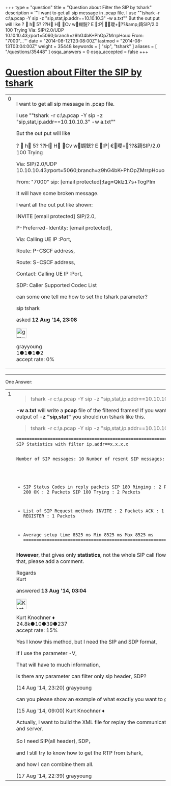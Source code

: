 +++
type = "question"
title = "Question about Filter the SIP by tshark"
description = '''I want to get all sip message in .pcap file. I use &quot;&quot;tshark -r c:&#92;a.pcap -Y sip -z &quot;sip,stat,ip.addr==10.10.10.3&quot; -w a.txt&quot;&quot; But the out put will like  ?  h 5? ??H H Cv w蝴皝? E :P| 璦+??&amp;amp;踦SIP/2.0 100 Trying Via: SIP/2.0/UDP 10.10.10.43;rport=5060;branch=z9hG4bK+PhOpZMrrpHouo From: &quot;7000&quot;...'''
date = "2014-08-12T23:08:00Z"
lastmod = "2014-08-13T03:04:00Z"
weight = 35448
keywords = [ "sip", "tshark" ]
aliases = [ "/questions/35448" ]
osqa_answers = 0
osqa_accepted = false
+++

<div class="headNormal">

# [Question about Filter the SIP by tshark](/questions/35448/question-about-filter-the-sip-by-tshark)

</div>

<div id="main-body">

<div id="askform">

<table id="question-table" style="width:100%;"><colgroup><col style="width: 50%" /><col style="width: 50%" /></colgroup><tbody><tr class="odd"><td style="width: 30px; vertical-align: top"><div class="vote-buttons"><div id="post-35448-score" class="post-score" title="current number of votes">0</div><div id="favorite-count" class="favorite-count"></div></div></td><td><div id="item-right"><div class="question-body"><p>I want to get all sip message in .pcap file.</p><p>I use ""tshark -r c:\a.pcap -Y sip -z "sip,stat,ip.addr==10.10.10.3" -w a.txt""</p><p>But the out put will like</p><p>?  h 5? ??H H Cv w蝴皝? E :P| €璦+??&amp;踦SIP/2.0 100 Trying</p><p>Via: SIP/2.0/UDP 10.10.10.43;rport=5060;branch=z9hG4bK+PhOpZMrrpHouo</p><p>From: "7000" sip: [email protected];tag=Qklz17s+TogPIm</p><p>It will have some broken message.</p><p>I want all the out put like shown:</p><p>INVITE [email protected] SIP/2.0,</p><p>P-Preferred-Identity: [email protected],</p><p>Via: Calling UE IP :Port,</p><p>Route: P-CSCF address,</p><p>Route: S-CSCF address,</p><p>Contact: Calling UE IP :Port,</p><p>SDP: Caller Supported Codec List</p><p>can some one tell me how to set the tshark parameter?</p></div><div id="question-tags" class="tags-container tags">sip tshark</div><div id="question-controls" class="post-controls"></div><div class="post-update-info-container"><div class="post-update-info post-update-info-user"><p>asked <strong>12 Aug '14, 23:08</strong></p><img src="https://secure.gravatar.com/avatar/6610a4c7ccdab2fe25d3fe121baca552?s=32&amp;d=identicon&amp;r=g" class="gravatar" width="32" height="32" alt="grayyoung&#39;s gravatar image" /><p>grayyoung<br />
<span class="score" title="1 reputation points">1</span><span title="1 badges"><span class="badge1">●</span><span class="badgecount">1</span></span><span title="1 badges"><span class="silver">●</span><span class="badgecount">1</span></span><span title="2 badges"><span class="bronze">●</span><span class="badgecount">2</span></span><br />
<span class="accept_rate" title="Rate of the user&#39;s accepted answers">accept rate:</span> <span title="grayyoung has no accepted answers">0%</span></p></div></div><div id="comments-container-35448" class="comments-container"></div><div id="comment-tools-35448" class="comment-tools"></div><div class="clear"></div><div id="comment-35448-form-container" class="comment-form-container"></div><div class="clear"></div></div></td></tr></tbody></table>

------------------------------------------------------------------------

<div class="tabBar">

<span id="sort-top"></span>

<div class="headQuestions">

One Answer:

</div>

</div>

<span id="35450"></span>

<div id="answer-container-35450" class="answer">

<table style="width:100%;"><colgroup><col style="width: 50%" /><col style="width: 50%" /></colgroup><tbody><tr class="odd"><td style="width: 30px; vertical-align: top"><div class="vote-buttons"><div id="post-35450-score" class="post-score" title="current number of votes">1</div></div></td><td><div class="item-right"><div class="answer-body"><blockquote><p>tshark -r c:\a.pcap -Y sip -z "sip,stat,ip.addr==10.10.10.3" -w a.txt</p></blockquote><p><strong>-w a.txt</strong> will write a <strong>pcap</strong> file of the filtered frames! If you want the text output of <strong>-z "sip,stat"</strong> you should run tshark like this.</p><blockquote><p>tshark -r c:\a.pcap -Y sip -z "sip,stat,ip.addr==10.10.10.3" &gt; a.txt</p></blockquote><pre><code>===================================================================
SIP Statistics with filter ip.addr==x.x.x.x

Number of SIP messages: 10
Number of resent SIP messages: 0

* SIP Status Codes in reply packets
  SIP 180 Ringing         :     2 Packets
  SIP 200 OK              :     2 Packets
  SIP 100 Trying          :     2 Packets

* List of SIP Request methods
  INVITE          :     2 Packets
  ACK             :     1 Packets
  REGISTER        :     1 Packets

* Average setup time 8525 ms
 Min 8525 ms
 Max 8525 ms
===================================================================</code></pre><p><strong>However</strong>, that gives only <strong>statistics</strong>, not the whole SIP call flow!! If you need that, please add a comment.</p><p>Regards<br />
Kurt</p></div><div class="answer-controls post-controls"></div><div class="post-update-info-container"><div class="post-update-info post-update-info-user"><p>answered <strong>13 Aug '14, 03:04</strong></p><img src="https://secure.gravatar.com/avatar/23b7bf5b13bc2c98b2e8aa9869ca5d75?s=32&amp;d=identicon&amp;r=g" class="gravatar" width="32" height="32" alt="Kurt%20Knochner&#39;s gravatar image" /><p>Kurt Knochner ♦<br />
<span class="score" title="24767 reputation points"><span>24.8k</span></span><span title="10 badges"><span class="badge1">●</span><span class="badgecount">10</span></span><span title="39 badges"><span class="silver">●</span><span class="badgecount">39</span></span><span title="237 badges"><span class="bronze">●</span><span class="badgecount">237</span></span><br />
<span class="accept_rate" title="Rate of the user&#39;s accepted answers">accept rate:</span> <span title="Kurt Knochner has 344 accepted answers">15%</span> </br></p></div></div><div id="comments-container-35450" class="comments-container"><span id="35499"></span><div id="comment-35499" class="comment"><div id="post-35499-score" class="comment-score"></div><div class="comment-text"><p>Yes I know this method, but I need the SIP and SDP format,</p><p>If I use the parameter -V,</p><p>That will have to much information,</p><p>is there any parameter can filter only sip header, SDP?</p></div><div id="comment-35499-info" class="comment-info"><span class="comment-age">(14 Aug '14, 23:20)</span> grayyoung</div></div><span id="35505"></span><div id="comment-35505" class="comment"><div id="post-35505-score" class="comment-score"></div><div class="comment-text"><p>can you please show an example of what exactly you want to get?</p></div><div id="comment-35505-info" class="comment-info"><span class="comment-age">(15 Aug '14, 09:00)</span> Kurt Knochner ♦</div></div><span id="35522"></span><div id="comment-35522" class="comment"><div id="post-35522-score" class="comment-score"></div><div class="comment-text"><p>Actually, I want to build the XML file for replay the communication of UE and server.</p><p>So I need SIP(all header), SDP，</p><p>and I still try to know how to get the RTP from tshark,</p><p>and how I can combine them all.</p></div><div id="comment-35522-info" class="comment-info"><span class="comment-age">(17 Aug '14, 22:39)</span> grayyoung</div></div></div><div id="comment-tools-35450" class="comment-tools"></div><div class="clear"></div><div id="comment-35450-form-container" class="comment-form-container"></div><div class="clear"></div></div></td></tr></tbody></table>

</div>

<div class="paginator-container-left">

</div>

</div>

</div>

